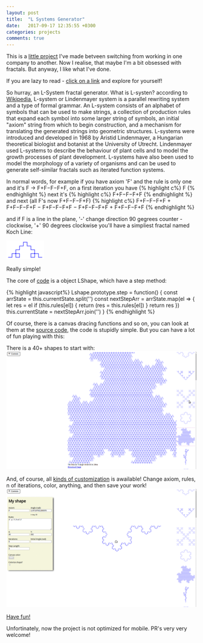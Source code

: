 ```yaml
---
layout: post
title:  "L Systems Generator"
date:   2017-09-17 12:35:55 +0300
categories: projects
comments: true
---
```


This is a [little project](https://igorkonovalov.github.io/assets/FULL/L-systems/index.html) I've made betveen switching from working in one company to another. Now I realise, that maybe I'm a bit obsessed with fractals. But anyway, I like what I've done. 

If you are lazy to read - [click on a link](https://igorkonovalov.github.io/assets/FULL/L-systems/index.html) and explore for yourself! 

So hurray, an L-System fractal generator. 
What is L-systen? according to [Wikipedia](https://en.wikipedia.org/wiki/L-system), L-system or Lindenmayer system is a parallel rewriting system and a type of formal grammar. An L-system consists of an alphabet of symbols that can be used to make strings, a collection of production rules that expand each symbol into some larger string of symbols, an initial "axiom" string from which to begin construction, and a mechanism for translating the generated strings into geometric structures. L-systems were introduced and developed in 1968 by Aristid Lindenmayer, a Hungarian theoretical biologist and botanist at the University of Utrecht. Lindenmayer used L-systems to describe the behaviour of plant cells and to model the growth processes of plant development. L-systems have also been used to model the morphology of a variety of organisms and can be used to generate self-similar fractals such as iterated function systems.

In normal words, for example if you have axiom 'F' and the rule is only one and it's F → F+F−F−F+F, on a first iteration you have 
{% highlight c%}
  F 
{% endhighlight %}
next it's 
{% highlight c%}
  F+F−F−F+F
{% endhighlight %}
and next (all F's now  F+F−F−F+F)
{% highlight c%}
  F+F−F−F+F + F+F−F−F+F − F+F−F−F+F − F+F−F−F+F + F+F−F−F+F
{% endhighlight %}

and if F is a line in the plane, '-' change direction 90 gegrees counter - clockwise, '+' 90 degrees clockwise
you'll have a simpliest fractal named Koch Line: 

![Koch Line](/assets/IMG/L-systems/100px-Square_koch_2.svg.png)

Really simple! 

The core of [code](https://github.com/IgorKonovalov/L-systems/blob/master/src/index.js) is a object LShape, which have a step method:

{% highlight javascript%}
Lshape.prototype.step = function() {
  const arrState = this.currentState.split('')
  const nextStepArr = arrState.map(el => {
    let res = el
    if (this.rules[el]) {
      return (res = this.rules[el])
    }
    return res
  })
  this.currentState = nextStepArr.join('')
}
{% endhighlight %}

Of course, there is a canvas dracing functions and so on, you can look at them at the [source code](https://github.com/IgorKonovalov/L-systems), the code is stupidly simple.
But you can have a lot of fun playing with this: 

There is a 40+ shapes to start with:
![gif1](/assets/IMG/L-systems/l-1.gif)

And, of course, all [kinds of customization](https://igorkonovalov.github.io/assets/FULL/L-systems/index.html) is awailable! Change axiom, rules, n of iterations, color, anything, and then save your work! 
![gif2](/assets/IMG/L-systems/l-2.gif)

[Have fun!](https://igorkonovalov.github.io/assets/FULL/L-systems/index.html)

Unfortinately, now the project is not optimized for mobile. PR's very very welcome! 

